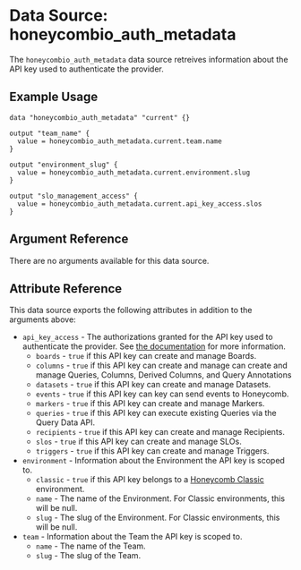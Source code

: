 # Data Source: honeycombio_auth_metadata

The `honeycombio_auth_metadata` data source retreives information about the API key used to authenticate the provider.

## Example Usage

```hcl
data "honeycombio_auth_metadata" "current" {}

output "team_name" {
  value = honeycombio_auth_metadata.current.team.name
}

output "environment_slug" {
  value = honeycombio_auth_metadata.current.environment.slug
} 

output "slo_management_access" {
  value = honeycombio_auth_metadata.current.api_key_access.slos
}
```

## Argument Reference

There are no arguments available for this data source.

## Attribute Reference

This data source exports the following attributes in addition to the arguments above:

* `api_key_access` - The authorizations granted for the API key used to authenticate the provider.
  See [the documentation](https://docs.honeycomb.io/working-with-your-data/settings/api-keys/) for more information.
  * `boards` - `true` if this API key can create and manage Boards.
  * `columns` - `true` if this API key can create and manage can create and manage Queries, Columns, Derived Columns, and Query Annotations
  * `datasets` - `true` if this API key can create and manage Datasets.
  * `events` - `true` if this API key can key can send events to Honeycomb.
  * `markers` - `true` if this API key can create and manage Markers.
  * `queries` - `true` if this API key can execute existing Queries via the Query Data API.
  * `recipients` - `true` if this API key can create and manage Recipients.
  * `slos` - `true` if this API key can create and manage SLOs.
  * `triggers` - `true` if this API key can create and manage Triggers.
* `environment` - Information about the Environment the API key is scoped to.
  * `classic` - `true` if this API key belongs to a [Honeycomb Classic](https://docs.honeycomb.io/honeycomb-classic/) environment.
  * `name` - The name of the Environment. For Classic environments, this will be null.
  * `slug` - The slug of the Environment. For Classic environments, this will be null.
* `team` - Information about the Team the API key is scoped to.
  * `name` - The name of the Team.
  * `slug` - The slug of the Team.
